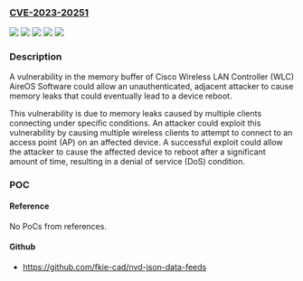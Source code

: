 ### [CVE-2023-20251](https://cve.mitre.org/cgi-bin/cvename.cgi?name=CVE-2023-20251)
![](https://img.shields.io/static/v1?label=Product&message=Cisco%20Mobility%20Express&color=blue)
![](https://img.shields.io/static/v1?label=Product&message=Cisco%20Wireless%20LAN%20Controller%20(WLC)&color=blue)
![](https://img.shields.io/static/v1?label=Version&message=%3D%208.10.162.0%20&color=brighgreen)
![](https://img.shields.io/static/v1?label=Version&message=%3D%208.10.183.0%20&color=brighgreen)
![](https://img.shields.io/static/v1?label=Vulnerability&message=n%2Fa&color=brighgreen)

### Description

A vulnerability in the memory buffer of Cisco Wireless LAN Controller (WLC) AireOS Software could allow an unauthenticated, adjacent attacker to cause memory leaks that could eventually lead to a device reboot. This vulnerability is due to memory leaks caused by multiple clients connecting under specific conditions. An attacker could exploit this vulnerability by causing multiple wireless clients to attempt to connect to an access point (AP) on an affected device. A successful exploit could allow the attacker to cause the affected device to reboot after a significant amount of time, resulting in a denial of service (DoS) condition.

### POC

#### Reference
No PoCs from references.

#### Github
- https://github.com/fkie-cad/nvd-json-data-feeds

